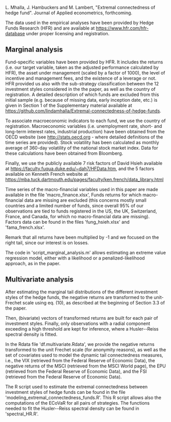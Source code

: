 
L. Mhalla, J. Hambuckers and M. Lambert, "Extremal connectedness of hedge fund". Journal of Applied econometrics, forthcoming.

The data used in the empirical analyses have been provided by Hedge Funds Research (HFR) and are available at https://www.hfr.com/hfr-database under proper licensing and registration.

Marginal analysis
-----------------

Fund-specific variables have been provided by HFR. It includes the returns (i.e. our target variable, taken as the adjusted performance calculated by HFR), the asset under management (scaled by a factor of 1000), the level of incentive and management fees, and the existence of a leverage or not.  
HFR provided us also with the sub-strategy classification between the 12 investment styles considered in the the paper, as well as the country of registration. A detailed description of which funds are excluded from this initial sample (e.g. because of missing data, early inception date, etc.)
is given in Section 1 of the Supplementary material available at https://github.com/lindamhalla/Extremal-connectedness-of-hedge-funds.

To associate macroeconomic indicators to each fund, we use the country of registration. Macroeconomic variables (i.e. unemployment rate, short- and long-term interest rates, industrial production) have been obtained from the OECD website (see http://stats.oecd.org - where detailed definitions
of the time series are provided). Stock volatility has been calculated as monthly average of 360-day volatility of the national stock market index. Data for these calculations have been obtained from Bloomberg.

Finally, we use the publicly available 7 risk factors of David Hsieh available at https://faculty.fuqua.duke.edu/~dah7/HFData.htm, and the 5 factors available on Kenneth French website at https://mba.tuck.dartmouth.edu/pages/faculty/ken.french/data_library.html

Time series of the macro-financial variables used in this paper are made available in the file 'macro_finance.xlsx', Funds returns for which macro-financial data are missing are excluded (this concerns mostly small countries and a limited number of funds, since overall 95% of our observations are tied to funds registered in the US, the UK, Switzerland, France, and Canada, for which no macro-financial data are missing).
Factors data can be found in the files 'fung_hsieh.xlsx' and 'fama_french.xlsx'. 

Remark that all returns have been multiplied by -1 and we focused on the right tail, since our interest is on losses.

The code in 'script_marginal_analysis.m' allows estimating an extreme value regression model, either with a likelihood or a penalized-likelihood approach, as in the paper.


Multivariate analysis
--------------------

After estimating the marginal tail distributions of the different investment styles of the hedge funds, the negative returns are transformed to the unit-Frechet scale using eq. (10), as described at the beginning of Section 3.3 of the paper.

Then, (bivariate) vectors of transformed returns are built for each pair of investment styles. Finally, only observations with a radial component exceeding a high threshold are kept for inference, where a Husler--Reiss spectral density is fitted.

In the Rdata file 'df.multivariate.Rdata', we provide the negative returns transformed to the unit Frechet scale (for anonymity reasons), as well as the set of covariates used to model the dynamic tail connectedness measures, i.e., the VIX (retrieved from the Federal Reserve of Economic Data), the negative returns of the MSCI (retrieved from the MSCI World page), the EPU (retrieved from the Federal Reserve of Economic Data), and the FSI (retrieved from the Federal Reserve of Economic Data).

The R script used to estimate the extremal connectedness between investment styles of hedge funds can be found in the file 'modeling_extremal_connectedness_funds.R'. This R script allows also the computations of the ECoVaR for all pairs of strategies.
The functions needed to fit the Husler--Reiss spectral density can be found in 'spectral_HR.R'.
